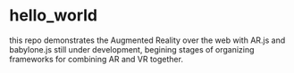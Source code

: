 # hello_world
this repo demonstrates the Augmented Reality over the web with AR.js and babylone.js
still under development, begining stages of organizing frameworks for combining AR and VR together.
